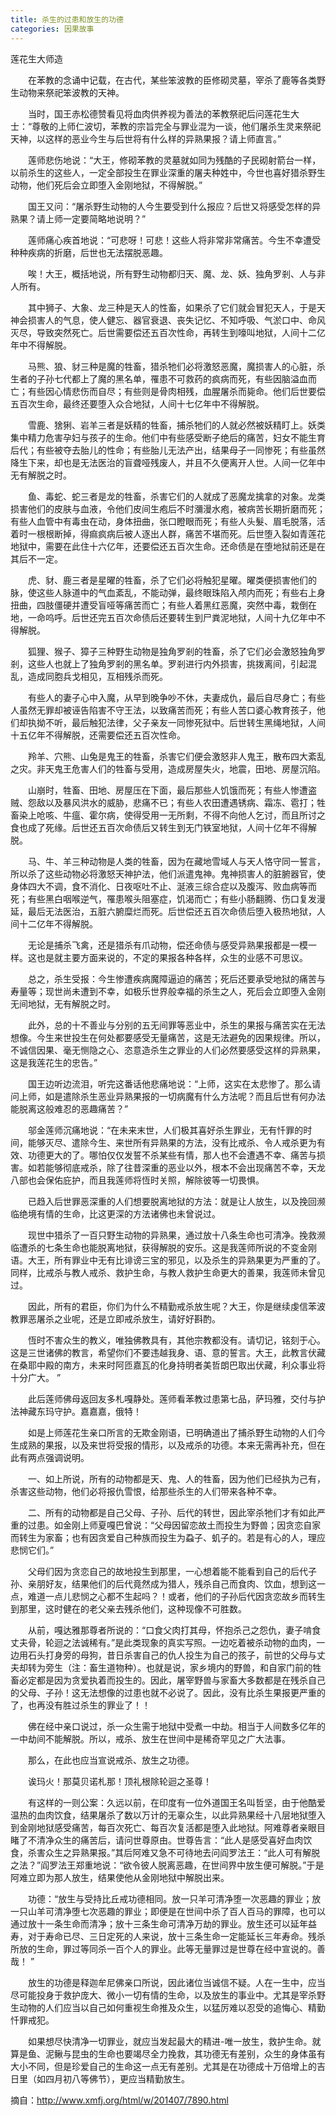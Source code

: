 ```yaml
---
title: 杀生的过患和放生的功德
categories: 因果故事
---
```


	   
莲花生大师造

　　在苯教的念诵中记载，在古代，某些笨波教的臣修砌灵墓，宰杀了鹿等各类野生动物来祭祀笨波教的天神。

　　当时，国王赤松德赞看见将血肉供养视为善法的苯教祭祀后问莲花生大士：“尊敬的上师仁波切，苯教的宗旨完全与罪业混为一谈，他们屠杀生灵来祭祀天神，以这样的恶业今生与后世将有什么样的异熟果报？请上师直言。”

　　莲师悲伤地说：“大王，修砌苯教的灵墓就如同为残酷的子民砌射箭台一样，以前杀生的这些人，一定全部投生在罪业深重的屠夫种姓中，今世也喜好猎杀野生动物，他们死后会立即堕入金刚地狱，不得解脱。”

　　国王又问：“屠杀野生动物的人今生要受到什么报应？后世又将感受怎样的异熟果？请上师一定要简略地说明？”

　　莲师痛心疾首地说：“可悲呀！可悲！这些人将非常非常痛苦。今生不幸遭受种种疾病的折磨，后世也无法摆脱恶趣。

　　唉！大王，概括地说，所有野生动物都归天、魔、龙、妖、独角罗剎、人与非人所有。

　　其中狮子、大象、龙三种是天人的性畜，如果杀了它们就会冒犯天人，于是天神会损害人的气息，使人健忘、器官衰退、丧失记忆、不知呼吸、气淤口中、命风灭尽，导致突然死亡。后世需要偿还五百次性命，再转生到嚎叫地狱，人间十二亿年中不得解脱。

　　马熊、狼、豺三种是魔的牲畜，猎杀牠们必将激怒恶魔，魔损害人的心脏，杀生者的子孙七代都上了魔的黑名单，罹患不可救药的疯病而死，有些因脑溢血而亡；有些因心情悲伤而自尽；有些则是骨肉相残，血腥屠杀而毙命。他们后世要偿五百次生命，最终还要堕入众合地狱，人间十七亿年中不得解脱。

　　雪鹿、猞猁、岩羊三者是妖精的牲畜，捕杀牠们的人就必然被妖精盯上。妖类集中精力危害孕妇与孩子的生命。他们中有些感受断子绝后的痛苦，妇女不能生育后代；有些被夺去胎儿的性命；有些胎儿无法产出，结果母子一同惨死；有些虽然降生下来，却也是无法医治的盲聋哑残废人，并且不久便离开人世。人间一亿年中无有解脱之时。

　　鱼、毒蛇、蛇三者是龙的牲畜，杀害它们的人就成了恶魔龙擒拿的对象。龙类损害他们的皮肤与血液，令他们皮间生疱后不时瀰漫水疱，被病苦长期折磨而死；有些人血管中有毒虫在动，身体扭曲，张口瞪眼而死；有些人头髮、眉毛脱落，活着时一根根断掉，得痲疯病后被人逐出人群，痛苦不堪而死。后世堕入裂如青莲花地狱中，需要在此住十六亿年，还要偿还五百次生命。还命债是在堕地狱前还是在其后不一定。

　　虎、豺、鹿三者是星曜的牲畜，杀了它们必将触犯星曜。曜类便损害他们的脉，使这些人脉道中的气血紊乱，不能动弹，最终眼珠陷入颅内而死；有些右上身扭曲，四肢僵硬并遭受盲哑等痛苦而亡；有些人着黑红恶魔，突然中毒，栽倒在地，一命呜呼。后世还完五百次命债后还要转生到尸粪泥地狱，人间十九亿年中不得解脱。

　　狐狸、猴子、獐子三种野生动物是独角罗剎的牲畜，杀了它们必会激怒独角罗剎，这些人也就上了独角罗剎的黑名单。罗剎进行内外损害，挑拨离间，引起混乱，造成同胞兵戈相见，互相残杀而死。

　　有些人的妻子心中入魔，从早到晚争吵不休，夫妻成仇，最后自尽身亡；有些人虽然无罪却被诬告陷害不守王法，以致痛苦而死；有些人苦口婆心教育孩子，他们却执拗不听，最后触犯法律，父子亲友一同惨死狱中。后世转生黑绳地狱，人间十五亿年不得解脱，还需要偿还五百次性命。

　　羚羊、穴熊、山兔是鬼王的牲畜，杀害它们便会激怒非人鬼王，散布四大紊乱之灾。非天鬼王危害人们的牲畜与受用，造成房屋失火，地震，田地、房屋沉陷。

　　山崩时，牲畜、田地、房屋压在下面，最后那些人饥饿而死；有些人惨遭盗贼、怨敌以及暴风洪水的威胁，悲痛不已；有些人农田遭遇锈病、霜冻、雹打；牲畜染上呛咳、牛瘟、霍尔病，使得受用一无所剩，不得不向他人乞讨，而且所讨之食也成了死缘。后世还五百次命债后又转生到无门铁室地狱，人间十亿年不得解脱。

　　马、牛、羊三种动物是人类的牲畜，因为在藏地雪域人与天人恪守同一誓言，所以杀了这些动物必将激怒天神护法，他们派遣鬼神。鬼神损害人的脏腑器官，使身体四大不调，食不消化、日夜呕吐不止、涎液三综合症以及腹泻、败血病等而死；有些黑白咽喉逆气，罹患喉头阻塞症，饥渴而亡；有些小肠翻腾、伤口复发漫延，最后无法医治，五脏六腑糜烂而死。后世偿还五百次命债后堕入极热地狱，人间十二亿年不得解脱。

　　无论是捕杀飞禽，还是猎杀有爪动物，偿还命债与感受异熟果报都是一模一样。这也是就主要方面来说的，不定的果报各种各样，众生的业感不可思议。

　　总之，杀生受报：今生惨遭疾病魔障逼迫的痛苦；死后还要承受地狱的痛苦与寿量等；现世尚未遭到不幸，如极乐世界般幸福的杀生之人，死后会立即堕入金刚无间地狱，无有解脱之时。

　　此外，总的十不善业与分别的五无间罪等恶业中，杀生的果报与痛苦实在无法想像。今生来世投生在何处都要感受无量痛苦，这是无法避免的因果规律。所以，不诚信因果、毫无恻隐之心、恣意造杀生之罪业的人们必然要感受这样的异熟果，这是我莲花生的忠告。”

　　国王边听边流泪，听完这番话他悲痛地说：“上师，这实在太悲惨了。那么请问上师，如是遣除杀生恶业异熟果报的一切病魔有什么方法呢？而且后世有何办法能脱离这般难忍的恶趣痛苦？”

　　邬金莲师沉痛地说：“在未来末世，人们极其喜好杀生罪业，无有忏罪的时间，能够灭尽、遣除今生、来世所有异熟果的方法，没有比戒杀、令人戒杀更为有效、功德更大的了。哪怕仅仅发誓不杀某些有情，那人也不会遭遇不幸、痛苦与损害。如若能够彻底戒杀，除了往昔深重的恶业以外，根本不会出现痛苦不幸，天龙八部也会保佑庇护，而且我莲师将恆时关照，解除彼等一切畏惧。

　　已趋入后世罪恶深重的人们想要脱离地狱的方法：就是让人放生，以及挽回濒临绝境有情的生命，比这更深的方法诸佛也未曾说过。

　　现世中猎杀了一百只野生动物的异熟果，通过放十八条生命也可清净。挽救濒临遭杀的七条生命也能脱离地狱，获得解脱的安乐。这是我莲师所说的不变金刚语。大王，所有罪业中无有比诽谤三宝的邪见，以及杀生的异熟果更为严重的了。同样，比戒杀与教人戒杀、救护生命，与教人救护生命更大的善果，我莲师未曾见过。

　　因此，所有的君臣，你们为什么不精勤戒杀放生呢？大王，你是继续虔信苯波教罪恶屠杀之业呢，还是立即戒杀放生，请好好斟酌。

　　恆时不害众生的教义，唯独佛教具有，其他宗教都没有。请切记，铭刻于心。这是三世诸佛的教言，希望你们不要违越我身、语、意的誓言。大王，此教言伏藏在桑耶中殿的南方，未来时阿匝嘉瓦的化身持明者美哲朗巴取出伏藏，利众事业将十分广大。 ”

　　此后莲师佛母返回友多札嘎静处。莲师看苯教过患第七品，萨玛雅，交付与护法神藏东玛守护。嘉嘉嘉，俄特！

　　如是上师莲花生亲口所言的无欺金刚语，已明确道出了捕杀野生动物的人们今生成熟的果报，以及来世将受报的情形，以及戒杀的功德。本来无需再补充，但在此有两点强调说明。

　　一、如上所说，所有的动物都是天、鬼、人的牲畜，因为他们已经执为己有，杀害这些动物，他们必将报仇雪恨，给那些杀生的人们带来各种不幸。

　　二、所有的动物都是自己父母、子孙、后代的转世，因此宰杀牠们才有如此严重的过患。如金刚上师夏嘎巴曾说：“父母因留恋故土而投生为野兽；因贪恋自家而转生为家畜；也有因贪爱自己种族而投生为蝨子、虮子的。若是有心的人，理应悲悯它们。”

　　父母们因为贪恋自己的故地投生到那里，一心想着能不能看到自己的后代子孙、亲朋好友，结果他们的后代竟然成为猎人，残杀自己而食肉、饮血，想到这一点，难道一点儿悲悯之心都不生起吗？！或者，他们的子孙后代因贪恋故乡而转生到那里，这时健在的老父亲去残杀他们，这种现像不可胜数。

　　从前，嘎达雅那尊者所说的：“口食父肉打其母，怀抱杀己之怨仇，妻子啃食丈夫骨，轮迴之法诚稀有。”是此类现象的真实写照。一边吃着被杀动物的血肉，一边用石头打身旁的母狗，昔日杀害自己的仇人投生为自己的孩子，前世的父母与丈夫却转为旁生（注：畜生道物种）。也就是说，家乡境内的野兽，和自家门前的牲畜必定都是因为贪爱执着而投生的。因此，屠宰野兽与家畜大多数都是在残杀自己的父母、子孙！这无法想像的过患也就不必说了。因此，没有比杀生果报更严重的了，也再没有胜过杀生的罪业了！！

　　佛在经中亲口说过，杀一众生需于地狱中受煮一中劫。相当于人间数多亿年的一中劫间不能解脱。所以，戒杀、放生在世间中是稀奇罕见之广大法事。

　　那么，在此也应当宣说戒杀、放生之功德。

　　诶玛火！那莫贝诺札那！顶礼根除轮迴之圣尊！

　　有这样的一则公案：久远以前，在印度有一位外道国王名叫哲坚，由于他酷爱温热的血肉饮食，结果屠杀了数以万计的无辜众生，以此异熟果经十八层地狱堕入到金刚地狱感受痛苦，每百次死亡、每百次复活都是堕入此地狱。阿难尊者亲眼目睹了不清净众生的痛苦后，请问世尊原由。世尊告言：“此人是感受喜好血肉饮食，杀害众生之异熟果报。”其后阿难又急不可待地去问阎罗法王：“此人可有解脱之法？”阎罗法王郑重地说：“欲令彼人脱离恶趣，在世间界中放生便可解脱。”于是阿难立即为那人放生，结果使他从金刚地狱中解脱出来。

　　功德：“放生与受持比丘戒功德相同。放一只羊可清净堕一次恶趣的罪业；放一只山羊可清净堕七次恶趣的罪业；即便是在世间中杀了百人百马的罪障，也可以通过放十一条生命而清净；放十三条生命可清净万劫的罪业。放生还可以延年益寿，对于寿命已尽、三日定死的人来说，放十三条生命一定能延长三年寿命。残杀所放的生命，罪过等同杀一百个人的罪业。此等无量罪过是世尊在经中宣说的。善哉！ ”

　　放生的功德是释迦牟尼佛亲口所说，因此诸位当诚信不疑。人在一生中，应当尽可能投身于救护庞大、微小一切有情的生命，以及放生的事业中。尤其是宰杀野生动物的人们应当以自己如何重视生命推及众生，以猛厉难以忍受的追悔心、精勤忏罪戒犯。

　　如果想尽快清净一切罪业，就应当发起最大的精进-唯一放生，救护生命。就算是鱼、泥鳅与昆虫的生命也要竭尽全力挽救，其功德无有差别，众生的身体虽有大小不同，但是珍爱自己的生命这一点无有差别。尤其是在功德成十万倍增上的吉日里（如四月初八等佛节），更应当精勤放生。

摘自：http://www.xmfj.org/html/w/201407/7890.html